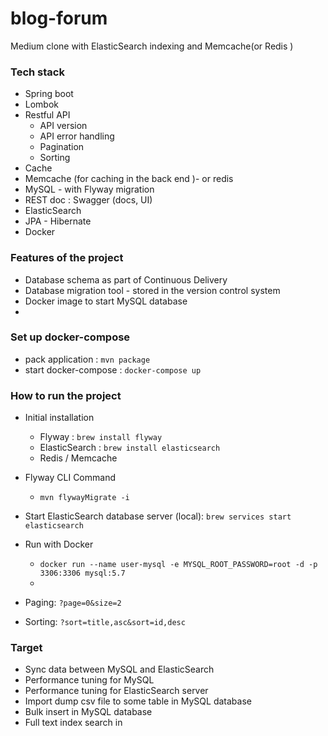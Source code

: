 # blog-forum
Medium clone with ElasticSearch indexing and Memcache(or Redis ) 



### Tech stack 
+ Spring boot
+ Lombok
+ Restful API
    + API version 
    + API error handling
    + Pagination 
    + Sorting 
+ Cache 
+ Memcache (for caching in the back end )- or redis 
+ MySQL - with Flyway migration 
+ REST doc : Swagger (docs, UI)
+ ElasticSearch 
+ JPA - Hibernate 
+ Docker 


### Features of the project 
+ Database schema as part of Continuous Delivery 
+ Database migration tool - stored in the version control system 
+ Docker image to start MySQL database 
+ 

### Set up docker-compose
+ pack application : `mvn package`
+ start docker-compose : `docker-compose up`


### How to run the project
+ Initial installation 
    + Flyway : `brew install flyway`
    + ElasticSearch : `brew install elasticsearch` 
    + Redis / Memcache  
    
    
+ Flyway CLI Command 
    + `mvn flywayMigrate -i`    
    
    
+ Start ElasticSearch database server (local): `brew services start elasticsearch`    
    
    
  
    
    
+ Run with Docker  
    + `docker run --name user-mysql -e MYSQL_ROOT_PASSWORD=root -d -p 3306:3306 mysql:5.7`
    +    
    
    
    
+ Paging: `?page=0&size=2`
+ Sorting: `?sort=title,asc&sort=id,desc`


### Target
+ Sync data between MySQL and ElasticSearch
+ Performance tuning for MySQL 
+ Performance tuning for ElasticSearch server 
+ Import dump csv file to some table in MySQL database 
+ Bulk insert in MySQL database 
+ Full text index search in 